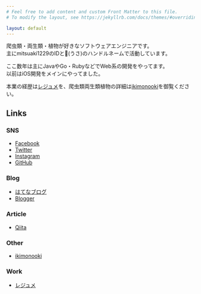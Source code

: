 ```yaml
---
# Feel free to add content and custom Front Matter to this file.
# To modify the layout, see https://jekyllrb.com/docs/themes/#overriding-theme-defaults

layout: default
---
```


爬虫類・両生類・植物が好きなソフトウェアエンジニアです。  
主にmitsuaki1229のIDと🐰(うさ)のハンドルネームで活動しています。  

ここ数年は主にJavaやGo・RubyなどでWeb系の開発をやってます。  
以前はiOS開発をメインにやってました。  

本業の経歴は[レジュメ](https://github.com/mitsuaki1229/CurriculumVitae)を、爬虫類両生類植物の詳細は[ikimonooki](https://ikimonooki.com/)を御覧ください。

## Links

### SNS

* [Facebook](https://www.facebook.com/mitsuaki1229)
* [Twitter](https://twitter.com/mitsuaki1229)
* [Instagram](https://www.instagram.com/mitsuaki1229)
* [GitHub](https://github.com/mitsuaki1229)

### Blog

* [はてなブログ](https://mitsuaki1229.hatenablog.com/)
* [Blogger](http://mitsuaki1229.blogspot.com/)

### Article

* [Qiita](https://qiita.com/mitsuaki1229)

### Other

* [ikimonooki](https://ikimonooki.com/)

### Work

* [レジュメ](https://github.com/mitsuaki1229/CurriculumVitae)
